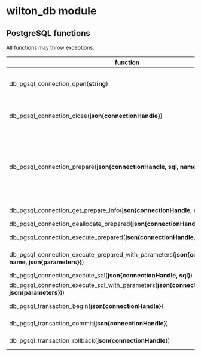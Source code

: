 # wilton_db module

## PostgreSQL functions

All functions may throw exceptions.

| function | description |
| --- | --- |
| db_pgsql_connection_open(**string**)                                                                     | Connect to database. **string** - connection string parameters. Returns stringifyed json, containing **connectionHandle** |
| db_pgsql_connection_close(**json{connectionHandle}**)                                                    | Close connection to database. Requires json with connectionHandle parameter with connectionHandle value from db_pgsql_connection_open |
| db_pgsql_connection_prepare(**json{connectionHandle, sql, name}**)                                       | Parse and prepare **sql** query under specified **name**. If **sql** contains named parameters like ":foo", this names stay in memory until next prepare function will be called and this names will be replaced by new, from that point you shoud use $# names for parameters. To get info about param types use **db_pgsql_connection_get_prepare_info**|
| db_pgsql_connection_get_prepare_info(**json{connectionHandle, name}**)                                   | Returns parameters info of prepared sql, selected by **name**. |
| db_pgsql_connection_deallocate_prepared(**json{connectionHandle, name}**)                                | Deallocates prepared **sql** query. |
| db_pgsql_connection_execute_prepared(**json{connectionHandle, name}**)                                   | Execute prepared query **name** without parameters |
| db_pgsql_connection_execute_prepared_with_parameters(**json{connectionHandle, name, json{parameters}}**) | Execute prepared query **name** with parameters as {param_name:value,..} or {$1:value, ..}|
| db_pgsql_connection_execute_sql(**json{connectionHandle, sql}**)                                         | Execute **sql** without parameters. |
| db_pgsql_connection_execute_sql_with_parameters(**json{connectionHandle, sql, json{parameters}}**)       | Execute **sql** with parameters as {param_name:value,..} or {$1:value, ..} |
| db_pgsql_transaction_begin(**json{connectionHandle}**)                                                   | Starts transaction, shortcut to BEGIN query |
| db_pgsql_transaction_commit(**json{connectionHandle}**)                                                  | Commits transaction, shortcut to COMMIT query |
| db_pgsql_transaction_rollback(**json{connectionHandle}**)                                                | Rollback transaction, shortcut to ROLLBACK query |
